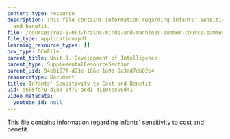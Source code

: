 ```yaml
---
content_type: resource
description: This file contains information regarding infants' sensitivity to cost
  and benefit.
file: /courses/res-9-003-brains-minds-and-machines-summer-course-summer-2015/d655fd70d1880f79aed14110cee90d41_MITRES_9_003SUM15_sem3_som.pdf
file_type: application/pdf
learning_resource_types: []
ocw_type: OCWFile
parent_title: Unit 3. Development of Intelligence
parent_type: SupplementalResourceSection
parent_uid: 94e8157f-d23e-186e-1a9d-9a3ad7db02e4
resourcetype: Document
title: Infants' Sensitivity to Cost and Benefit
uid: d655fd70-d188-0f79-aed1-4110cee90d41
video_metadata:
  youtube_id: null
---
```

This file contains information regarding infants' sensitivity to cost and benefit.

